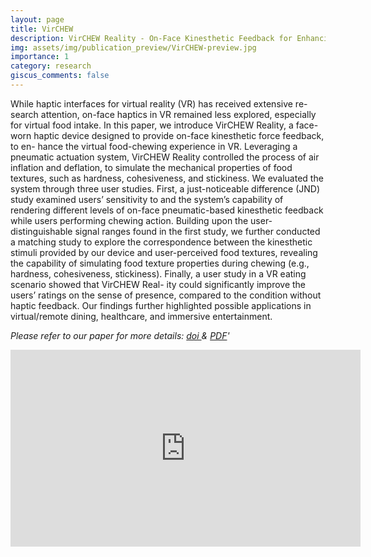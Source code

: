 ```yaml
---
layout: page
title: VirCHEW
description: VirCHEW Reality - On-Face Kinesthetic Feedback for Enhancing Food-Intake Experience in Virtual Reality
img: assets/img/publication_preview/VirCHEW-preview.jpg
importance: 1
category: research
giscus_comments: false
---
```


While haptic interfaces for virtual reality (VR) has received extensive re- search attention, on-face haptics in VR remained less explored, especially for virtual food intake. In this paper, we introduce VirCHEW Reality, a face-worn haptic device designed to provide on-face kinesthetic force feedback, to en- hance the virtual food-chewing experience in VR. Leveraging a pneumatic actuation system, VirCHEW Reality controlled the process of air inflation and deflation, to simulate the mechanical properties of food textures, such as hardness, cohesiveness, and stickiness. We evaluated the system through three user studies. First, a just-noticeable difference (JND) study examined users’ sensitivity to and the system’s capability of rendering different levels of on-face pneumatic-based kinesthetic feedback while users performing chewing action. Building upon the user-distinguishable signal ranges found in the first study, we further conducted a matching study to explore the correspondence between the kinesthetic stimuli provided by our device and user-perceived food textures, revealing the capability of simulating food texture properties during chewing (e.g., hardness, cohesiveness, stickiness). Finally, a user study in a VR eating scenario showed that VirCHEW Real- ity could significantly improve the users’ ratings on the sense of presence, compared to the condition without haptic feedback. Our findings further highlighted possible applications in virtual/remote dining, healthcare, and immersive entertainment.

_Please refer to our paper for more details: <a href='https://doi.org/10.1145/3721238.3730694'> doi </a> & [PDF](assets/pdf/VirCHEW-0514.pdf)'_

<iframe width="560" height="315" src="https://www.youtube.com/embed/WL2sKSEWzIg?si=UFT1zhoUrxh6uxpJ" title="YouTube video player" frameborder="0" allow="accelerometer; autoplay; clipboard-write; encrypted-media; gyroscope; picture-in-picture; web-share" referrerpolicy="strict-origin-when-cross-origin" allowfullscreen></iframe>